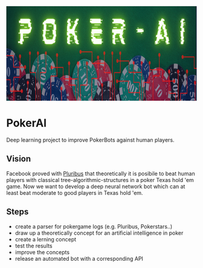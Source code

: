 <img src="pokerBot/Images/Banner.png" alt="HTML ERROR" width="1000" height="250">

# PokerAI
Deep learning project to improve PokerBots against human players.

## Vision
Facebook proved with [Pluribus](https://ai.facebook.com/blog/pluribus-first-ai-to-beat-pros-in-6-player-poker/) that theoretically it is posibile to beat human players with classical tree-algorithmic-structures in a poker Texas hold 'em game.
Now we want to develop a deep neural network bot which can at least beat moderate to good players in Texas hold 'em.

## Steps
+ create a parser for pokergame logs (e.g. Pluribus, Pokerstars..)
+ draw up a theoretically concept for an artificial intelligence in poker
+ create a lerning concept
+ test the results
+ improve the concepts
+ release an automated bot with a corresponding API
